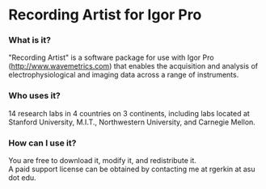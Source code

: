 # Recording Artist for Igor Pro #

### What is it? ###

"Recording Artist" is a software package for use with Igor Pro (http://www.wavemetrics.com) that enables the acquisition and analysis of electrophysiological and imaging data across a range of instruments.  

### Who uses it? ###

14 research labs in 4 countries on 3 continents, including labs located at Stanford University, M.I.T., Northwestern University, and Carnegie Mellon.  

### How can I use it? ###

You are free to download it, modify it, and redistribute it.  
A paid support license can be obtained by contacting me at rgerkin at asu dot edu.
